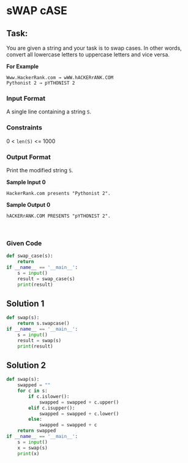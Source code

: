 # sWAP cASE
## Task:

You are given a string and your task is to swap cases. In other words, convert all lowercase letters to uppercase letters and vice versa.

**For Example**

```
Www.HackerRank.com → wWW.hACKERrANK.COM
Pythonist 2 → pYTHONIST 2
```


### Input Format

A single line containing a string `S`.


### Constraints

0 < `len(S)` <= 1000


### Output Format

Print the modified string `S`.


**Sample Input 0**

```
HackerRank.com presents "Pythonist 2".
```

**Sample Output 0**

```
hACKERrANK.COM PRESENTS "pYTHONIST 2".
```


<br>


### Given Code

```python
def swap_case(s):
    return
if __name__ == '__main__':
    s = input()
    result = swap_case(s)
    print(result)
```


## Solution 1

```python
def swap(s):
    return s.swapcase()
if __name__ == '__main__':
    s = input()
    result = swap(s)
    print(result)
```


## Solution 2

```python
def swap(s):
    swapped = ""
    for c in s:
        if c.islower():
            swapped = swapped + c.upper()
        elif c.isupper():
            swapped = swapped + c.lower()
        else:
            swapped = swapped + c
    return swapped
if __name__ == '__main__':
    s = input()
    x = swap(s)
    print(x)
```
